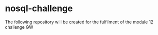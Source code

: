 # nosql-challenge
The following repository will be created for the fulfilment of the module 12 challenge GW
